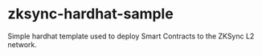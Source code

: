 # zksync-hardhat-sample

Simple hardhat template used to deploy Smart Contracts to the ZKSync L2 network.
